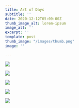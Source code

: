 ```yaml
---
title: Art of Days
subtitle: ''
date: 2020-12-12T05:00:00Z
thumb_image_alt: lorem-ipsum
image_alt: ''
excerpt: ''
template: post
thumb_image: "/images/thumb.png"
image: ''

---
```

![](/images/person03.jpeg)

![](/images/empty_100.png)

![](/images/person02.jpeg)

![](/images/empty_100.png)

![](/images/person01.jpeg)